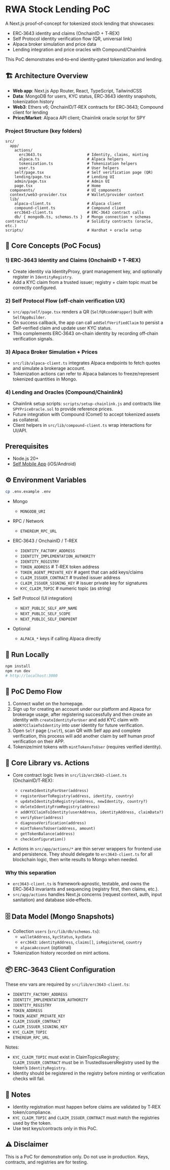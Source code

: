 # RWA Stock Lending PoC

A Next.js proof‑of‑concept for tokenized stock lending that showcases:
- ERC‑3643 identity and claims (OnchainID + T‑REX)
- Self Protocol identity verification flow (QR, universal link)
- Alpaca broker simulation and price data
- Lending integration and price oracles with Compound/Chainlink

This PoC demonstrates end‑to‑end identity‑gated tokenization and lending.

## 🏗️ Architecture Overview

- **Web app**: Next.js App Router, React, TypeScript, TailwindCSS
- **Data**: MongoDB for users, KYC status, ERC‑3643 identity snapshots, tokenization history
- **Web3**: Ethers v6; OnchainID/T‑REX contracts for ERC‑3643; Compound client for lending
- **Price/Market**: Alpaca API client; Chainlink oracle script for SPY


 <!-- api/
      admin/
        approve-kyc/route.ts        # Admin approval
        process-loan/route.ts       # Loan processing
      loan/apply/route.ts           # Loan application
      prices/route.ts               # Price feed -->
### Project Structure (key folders)
```
src/
  app/
    actions/
      erc3643.ts                    # Identity, claims, minting
      alpaca.ts                     # Alpaca helpers
      tokenization.ts               # Tokenization helpers
      user.ts                       # User helpers
    self/page.tsx                   # Self verification page (QR)
    lending/page.tsx                # Lending UI
    admin/page.tsx                  # Admin UI
    page.tsx                        # Home
  components/                       # UI components
  context/web3-provider.tsx         # Wallet/provider context
  lib/
    alpaca-client.ts                # Alpaca client
    compound-client.ts              # Compound client
    erc3643-client.ts               # ERC‑3643 contract calls
    db/ { mongodb.ts, schemas.ts }  # Mongo connection + schemas
contracts/                          # Solidity contracts (oracle, etc.)
scripts/                            # Hardhat + oracle setup
```

## 🔑 Core Concepts (PoC Focus)

### 1) ERC‑3643 Identity and Claims (OnchainID + T‑REX)
- Create identity via IdentityProxy, grant management key, and optionally register in `IdentityRegistry`.
- Add a KYC claim from a trusted issuer; registry + claim topic must be correctly configured.

### 2) Self Protocol Flow (off‑chain verification UX)
- `src/app/self/page.tsx` renders a QR (`SelfQRcodeWrapper`) built with `SelfAppBuilder`.
- On success callback, the app can call `addSelfVerifiedClaim` to persist a Self‑verified claim and update user KYC status.
- This complements ERC‑3643 on‑chain identity by recording off‑chain verification signals.

### 3) Alpaca Broker Simulation + Prices
- `src/lib/alpaca-client.ts` integrates Alpaca endpoints to fetch quotes and simulate a brokerage account.
- Tokenization actions can refer to Alpaca balances to freeze/represent tokenized quantities in Mongo.

### 4) Lending and Oracles (Compound/Chainlink)
- Chainlink setup scripts: `scripts/setup-chainlink.js` and contracts like `SPYPriceOracle.sol` to provide reference prices.
- Future integration with Compound (Comet) to accept tokenized assets as collateral.
- Client helpers in `src/lib/compound-client.ts` wrap interactions for UI/API.

## Prerequisites

- Node.js 20+
- [Self Mobile App](https://self.xyz/download) (iOS/Android)

## ⚙️ Environment Variables
```bash
cp .env.example .env
```

- Mongo
  - `MONGODB_URI`

- RPC / Network
  - `ETHEREUM_RPC_URL`

- ERC‑3643 / OnchainID / T‑REX
  - `IDENTITY_FACTORY_ADDRESS`
  - `IDENTITY_IMPLEMENTATION_AUTHORITY`
  - `IDENTITY_REGISTRY`
  - `TOKEN_ADDRESS`                         # T‑REX token address
  - `TOKEN_AGENT_PRIVATE_KEY`               # agent that can add keys/claims
  - `CLAIM_ISSUER_CONTRACT`                 # trusted issuer address
  - `CLAIM_ISSUER_SIGNING_KEY`              # issuer private key for signatures
  - `KYC_CLAIM_TOPIC`                       # numeric topic (as string)

- Self Protocol (UI integration)
  - `NEXT_PUBLIC_SELF_APP_NAME`
  - `NEXT_PUBLIC_SELF_SCOPE`
  - `NEXT_PUBLIC_SELF_ENDPOINT`

- Optional
  - `ALPACA_*` keys if calling Alpaca directly

## 🚀 Run Locally
```bash
npm install
npm run dev
# http://localhost:3000
```

## 🧭 PoC Demo Flow

1. Connect wallet on the homepage.
2. Sign up for creating an account under our platform and Alpaca for brokerage usage, after registering successfully and then create an identity with `createIdentityForUser` and add KYC claim with `addKYCClaimToIdentity` into user identity for future verification.
3. Open `Self` page (`/self`), scan QR with Self app and complete verification, this process will add another claim by self human proof verification on their APP.
4. Tokenize/mint tokens with `mintTokensToUser` (requires verified identity).


## 🧩 Core Library vs. Actions

- Core contract logic lives in `src/lib/erc3643-client.ts` (OnchainID/T‑REX):
  - `createIdentityForUser(address)`
  - `registerUserToRegistry(address, identity, country)`
  - `updateIdentityInRegistry(address, newIdentity, country?)`
  - `deleteIdentityFromRegistry(address)`
  - `addKYCClaimToIdentity(userAddress, identityAddress, claimData?)`
  - `verifyUser(address)`
  - `diagnoseVerification(address)`
  - `mintTokensToUser(address, amount)`
  - `getTokenBalance(address)`
  - `checkConfiguration()`

- Actions in `src/app/actions/*` are thin server wrappers for frontend use and persistence. They should delegate to `erc3643-client.ts` for all blockchain logic, then write results to Mongo when needed.

### Why this separation
- `erc3643-client.ts` is framework‑agnostic, testable, and owns the ERC‑3643 invariants and sequencing (registry first, then claims, etc.).
- `src/app/actions` handles Next.js concerns (request context, auth, input sanitation) and database side‑effects.

<!-- ## 🔌 API Routes (Next.js)
- `prices/route.ts`: consolidated price feed endpoint
- `loan/apply/route.ts`: submit loan applications
- `admin/approve-kyc/route.ts`: admin approve KYC
- `admin/process-loan/route.ts`: admin loan processing -->

## 🗄️ Data Model (Mongo Snapshots)
- Collection `users` (`src/lib/db/schemas.ts`):
  - `walletAddress`, `kycStatus`, `kycData`
  - `erc3643`: `identityAddress`, `claims[]`, `isRegistered`, `country`
  - `alpacaAccount` (optional)
- Tokenization history recorded on mint actions.

<!-- ## 🧱 Smart Contracts and Scripts
- `contracts/SPYPriceOracle.sol`, `PriceOracleManager.sol`, `Comet.sol`, `MockUSDC.sol` (testing)
- `scripts/setup-chainlink.js`: set up mock price feeds
- `scripts/deploy-comet.js`: Comet/Compound deployment helper (PoC) -->

## 📦 ERC‑3643 Client Configuration
These env vars are required by `src/lib/erc3643-client.ts`:
- `IDENTITY_FACTORY_ADDRESS`
- `IDENTITY_IMPLEMENTATION_AUTHORITY`
- `IDENTITY_REGISTRY`
- `TOKEN_ADDRESS`
- `TOKEN_AGENT_PRIVATE_KEY`
- `CLAIM_ISSUER_CONTRACT`
- `CLAIM_ISSUER_SIGNING_KEY`
- `KYC_CLAIM_TOPIC`
- `ETHEREUM_RPC_URL`

Notes:
- `KYC_CLAIM_TOPIC` must exist in ClaimTopicsRegistry; `CLAIM_ISSUER_CONTRACT` must be in TrustedIssuersRegistry used by the token’s `IdentityRegistry`.
- Identity should be registered in the registry before minting or verification checks will fail.

## 🔐 Notes
- Identity registration must happen before claims are validated by T‑REX token/compliance.
- `KYC_CLAIM_TOPIC` and `CLAIM_ISSUER_CONTRACT` must match the registries used by the token.
- Use test keys/contracts only in this PoC.

## ⚠️ Disclaimer
This is a PoC for demonstration only. Do not use in production. Keys, contracts, and registries are for testing.

